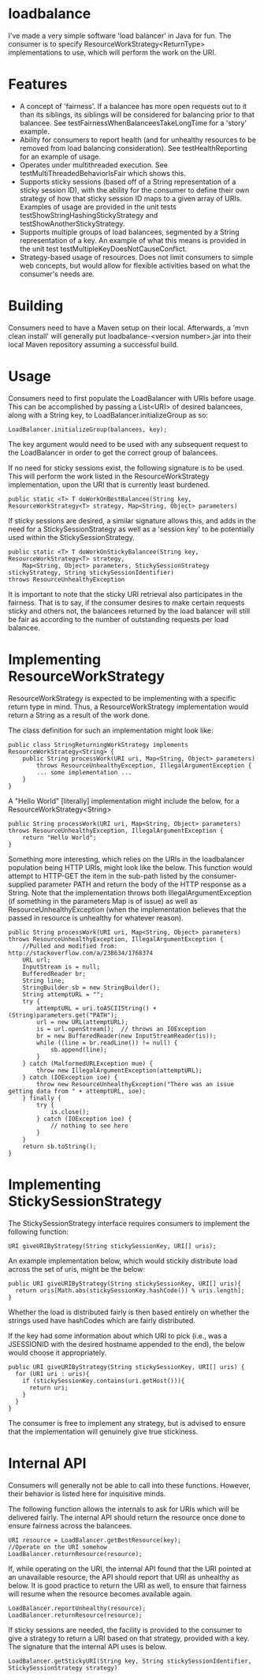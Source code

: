 loadbalance
===========

I've made a very simple software 'load balancer' in Java for fun. The consumer is to specify ResourceWorkStrategy&lt;ReturnType&gt; implementations to use, which will perform the work on the URI.

Features
========
- A concept of 'fairness'. If a balancee has more open requests out to it than its siblings, its siblings will be considered for balancing prior to that balancee. See testFairnessWhenBalanceesTakeLongTime for a 'story' example.
- Ability for consumers to report health (and for unhealthy resources to be removed from load balancing consideration). See testHealthReporting for an example of usage.
- Operates under multithreaded execution. See testMultiThreadedBehaviorIsFair which shows this.
- Supports sticky sessions (based off of a String representation of a sticky session ID), with the ability for the consumer to define their own strategy of how that sticky session ID maps to a given array of URIs. Examples of usage are provided in the unit tests testShowStringHashingStickyStrategy and testShowAnotherStickyStrategy.
- Supports multiple groups of load balancees, segmented by a String representation of a key. An example of what this means is provided in the unit test testMultipleKeyDoesNotCauseConflict.
- Strategy-based usage of resources. Does not limit consumers to simple web concepts, but would allow for flexible activities based on what the consumer's needs are.

Building
========
Consumers need to have a Maven setup on their local. Afterwards, a 'mvn clean install' will generally put loadbalance-&lt;version number&gt;.jar into their local Maven repository assuming a successful build.

Usage
=====
Consumers need to first populate the LoadBalancer with URIs before usage. This can be accomplished by passing a List&lt;URI&gt; of desired balancees, along with a String key, to LoadBalancer.initializeGroup as so:
````
LoadBalancer.initializeGroup(balancees, key);
````
The key argument would need to be used with any subsequent request to the LoadBalancer in order to get the correct group of balancees.

If no need for sticky sessions exist, the following signature is to be used. This will perform the work listed in the ResourceWorkStrategy implementation, upon the URI that is currently least burdened.
````
public static <T> T doWorkOnBestBalancee(String key, ResourceWorkStrategy<T> strategy, Map<String, Object> parameters)
````
If sticky sessions are desired, a similar signature allows this, and adds in the need for a StickySessionStrategy as well as a 'session key' to be potentially used within the StickySessionStrategy.
````
public static <T> T doWorkOnStickyBalancee(String key, ResourceWorkStrategy<T> strategy, 
	Map<String, Object> parameters, StickySessionStrategy stickyStrategy, String stickySessionIdentifier) 
throws ResourceUnhealthyException
````

It is important to note that the sticky URI retrieval also participates in the fairness. That is to say, if the consumer desires to make certain requests sticky and others not, the balancees returned by the load balancer will still be fair as according to the number of outstanding requests per load balancee.

Implementing ResourceWorkStrategy
=================================
ResourceWorkStrategy is expected to be implementing with a specific return type in mind. Thus, a ResourceWorkStrategy<String> implementation would return a String as a result of the work done.

The class definition for such an implementation might look like:
````
public class StringReturningWorkStrategy implements ResourceWorkStrategy<String> {
	public String processWork(URI uri, Map<String, Object> parameters) 
		throws ResourceUnhealthyException, IllegalArgumentException {
		... some implementation ...
	}
}
````

A "Hello World" [literally] implementation might include the below, for a ResourceWorkStrategy&lt;String&gt;
````
public String processWork(URI uri, Map<String, Object> parameters) throws ResourceUnhealthyException, IllegalArgumentException {
	return "Hello World";
}
````

Something more interesting, which relies on the URIs in the loadbalancer population being HTTP URIs, might look like the below. This function would attempt to HTTP-GET the item in the sub-path listed by the consumer-supplied parameter PATH and return the body of the HTTP response as a String. Note that the implementation throws both IllegalArgumentException (if something in the parameters Map is of issue) as well as ResourceUnhealthyException (when the implementation believes that the passed in resource is unhealthy for whatever reason).
````
public String processWork(URI uri, Map<String, Object> parameters) throws ResourceUnhealthyException, IllegalArgumentException {
	//Pulled and modified from: http://stackoverflow.com/a/238634/1768374
	URL url;
	InputStream is = null;
	BufferedReader br;
	String line;
	StringBuilder sb = new StringBuilder();
	String attemptURL = "";
	try {
		attemptURL = uri.toASCIIString() + (String)parameters.get("PATH");
		url = new URL(attemptURL);
		is = url.openStream();  // throws an IOException
		br = new BufferedReader(new InputStreamReader(is));
		while ((line = br.readLine()) != null) {
			sb.append(line);
		}
	} catch (MalformedURLException mue) {
		throw new IllegalArgumentException(attemptURL);
	} catch (IOException ioe) {
		throw new ResourceUnhealthyException("There was an issue getting data from " + attemptURL, ioe);
	} finally {
		try {
			is.close();
		} catch (IOException ioe) {
			// nothing to see here
		}
	}
	return sb.toString();
}
````

Implementing StickySessionStrategy
==================================
The StickySessionStrategy interface requires consumers to implement the following function:
````
URI giveURIByStrategy(String stickySessionKey, URI[] uris);
````

An example implementation below, which would stickily distribute load across the set of uris, might be the below:
````
public URI giveURIByStrategy(String stickySessionKey, URI[] uris){
  return uris[Math.abs(stickySessionKey.hashCode()) % uris.length];
}
````
Whether the load is distributed fairly is then based entirely on whether the strings used have hashCodes which are fairly distributed.

If the key had some information about which URI to pick (i.e., was a JSESSIONID with the desired hostname appended to the end), the below would choose it appropriately.
````
public URI giveURIByStrategy(String stickySessionKey, URI[] uris) {
  for (URI uri : uris){
    if (stickySessionKey.contains(uri.getHost())){
      return uri;
    }
  }
}
````

The consumer is free to implement any strategy, but is advised to ensure that the implementation will genuinely give true stickiness.

Internal API
============
Consumers will generally not be able to call into these functions. However, their behavior is listed here for inquisitive minds.

The following function allows the internals to ask for URIs which will be delivered fairly. The internal API should return the resource once done to ensure fairness across the balancees.
````
URI resource = LoadBalancer.getBestResource(key);
//Operate on the URI somehow
LoadBalancer.returnResource(resource);
````
If, while operating on the URI, the internal API found that the URI pointed at an unavailable resource, the API should report that URI as unhealthy as below. It is good practice to return the URI as well, to ensure that fairness will resume when the resource becomes available again.
````
LoadBalancer.reportUnhealthy(resource);
LoadBalancer.returnResource(resource);
````
If sticky sessions are needed, the facility is provided to the consumer to give a strategy to return a URI based on that strategy, provided with a key. The signature that the internal API uses is below.
````
LoadBalancer.getStickyURI(String key, String stickySessionIdentifier, StickySessionStrategy strategy)
````

